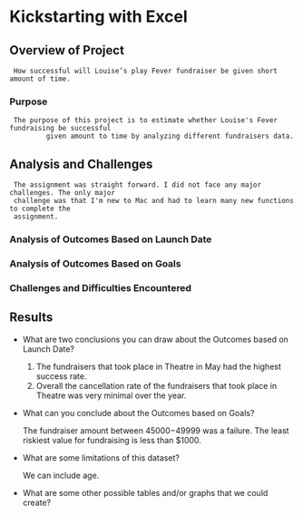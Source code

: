 # Kickstarting with Excel

## Overview of Project

     How successful will Louise’s play Fever fundraiser be given short amount of time.  

### Purpose

     The purpose of this project is to estimate whether Louise's Fever fundraising be successful   
             given amount to time by analyzing different fundraisers data.  

## Analysis and Challenges
     
     The assignment was straight forward. I did not face any major challenges. The only major  
     challenge was that I'm new to Mac and had to learn many new functions to complete the 
     assignment. 

### Analysis of Outcomes Based on Launch Date

### Analysis of Outcomes Based on Goals

### Challenges and Difficulties Encountered

## Results

- What are two conclusions you can draw about the Outcomes based on Launch Date?

   1) The fundraisers that took place in Theatre in May had the highest success rate. 
   2) Overall the cancellation rate of the fundraisers that took place in Theatre was very minimal 
      over the year.  

- What can you conclude about the Outcomes based on Goals?
    
    The fundraiser amount between $45000-$49999 was a failure. The least riskiest value for 
    fundraising is less than $1000.

- What are some limitations of this dataset?

     We can include age. 

- What are some other possible tables and/or graphs that we could create?
